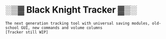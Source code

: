 ﻿# ░▒▓ Black Knight Tracker ▓▒░

```
The next generation tracking tool with universal saving modules, old-school GUI, new commands and volume columns
[Tracker still WIP]
```
